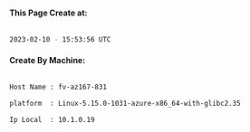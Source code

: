 
   
#### This Page Create at:

```bash

2023-02-10 - 15:53:56 UTC

```

#### Create By Machine:

```bash

Host Name : fv-az167-831

platform  : Linux-5.15.0-1031-azure-x86_64-with-glibc2.35

Ip Local  : 10.1.0.19

```

